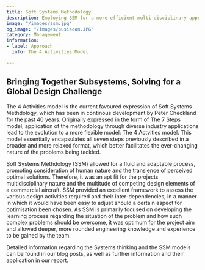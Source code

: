 ```yaml
---
title: Soft Systems Methodology
description: Employing SSM for a more efficient multi-disciplinary approach
image: "/images/ssm.jpg"
bg_image: "/images/busiecon.JPG"
category: Management
information:
- label: Approach
  info: The 4 Activities Model

---
```

## Bringing Together Subsystems, Solving for a Global Design Challenge

The 4 Activities model is the current favoured expression of Soft Systems Methdology, which has been in continous development by Peter Checkland for the past 40 years. Originally expressed in the form of The 7 Steps model, application of the methodology through diverse industry applications lead to the evolution to a more flexible model: The 4 Actvities model. This model essentially encapsulates all seven steps previously described in a broader and more relaxed format, which better facilitates the ever-changing nature of the problems being tackled.

Soft Systems Methdology (SSM) allowed for a fluid and adaptable process, promoting consideration of human nature and the transience of perceived optimal solutions. Therefore, it was an apt fit for the projects multidisciplinary nature and the multitude of competing design elements of a commercial aircraft. SSM provided an excellent framework to assess the various design activities required and their inter-dependencies, in a manner in which it would have been easy to adjust should a certain aspect for optimisation been chosen. As SSM is primarily focused on developing the learning process regarding the situation of the problem and how such complex problems should be overcome, it was optimum for the project aim and allowed deeper, more rounded engineering knowledge and experience to be gained by the team.

Detailed information regarding the Systems thinking and the SSM models can be found in our blog posts, as well as further information and their application in our report.